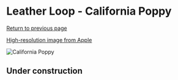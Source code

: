 # Leather Loop - California Poppy

[Return to previous page](/airtag)

[High-resolution image from Apple](https://store.storeimages.cdn-apple.com/8756/as-images.apple.com/is/MM023?wid=4500&hei=4500&fmt=png)

<div style="width: 500px"><img src="/almost_uncompressed/MM023.webp" alt="California Poppy"></div>

## Under construction
